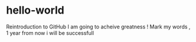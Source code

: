 # hello-world
Reintroduction to GitHub
I am going to acheive greatness ! Mark my words , 1 year from now i will be successfull 
